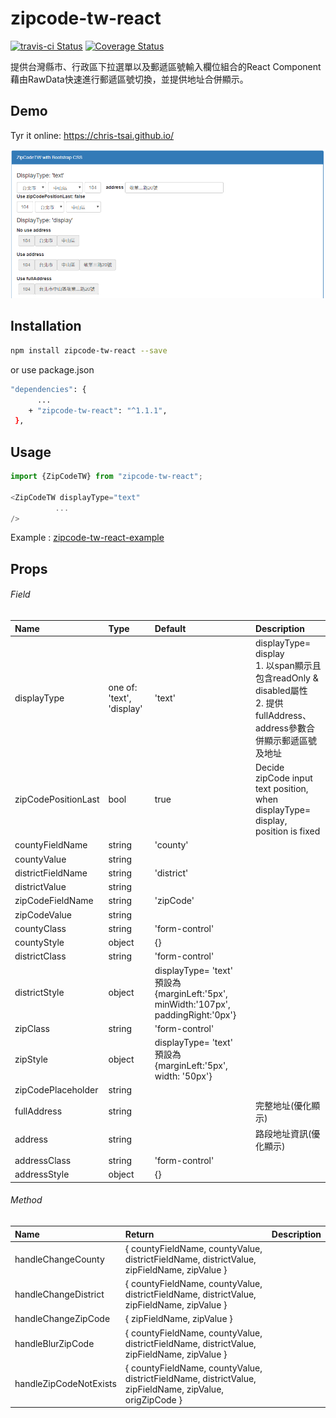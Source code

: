 # zipcode-tw-react
[![travis-ci Status](https://travis-ci.org/Chris-Tsai/zipcode-tw-react.svg?branch=master)](https://travis-ci.org/Chris-Tsai/zipcode-tw-react.svg?branch=master)
[![Coverage Status](https://coveralls.io/repos/github/Chris-Tsai/zipcode-tw-react/badge.png?branch=master)](https://coveralls.io/github/Chris-Tsai/zipcode-tw-react?branch=master)

提供台灣縣市、行政區下拉選單以及郵遞區號輸入欄位組合的React Component  
藉由RawData快速進行郵遞區號切換，並提供地址合併顯示。

## Demo
Tyr it online: https://chris-tsai.github.io/

![pic](demo.png)

## Installation

```bash
npm install zipcode-tw-react --save
```
or use package.json

```bash
"dependencies": {
      ...
    + "zipcode-tw-react": "^1.1.1",
 },
```

## Usage

```javascript
import {ZipCodeTW} from "zipcode-tw-react";

<ZipCodeTW displayType="text"
          ...
/>
```
Example : [zipcode-tw-react-example](https://github.com/Chris-Tsai/zipcode-tw-react/tree/master/_example) 

## Props

###### Field

 Name | Type | Default | Description
:--- | :--- | :--- | :---
displayType| one of: 'text', 'display' | 'text' | displayType= display<br/>1. 以span顯示且包含readOnly & disabled屬性<br/>2. 提供fullAddress、address參數合併顯示郵遞區號及地址
zipCodePositionLast| bool | true| Decide zipCode input text position, <br/>when displayType= display, position is fixed 
countyFieldName | string |'county' |
countyValue | string | |
districtFieldName | string |'district' |
districtValue | string | |
zipCodeFieldName | string |'zipCode' |
zipCodeValue | string | |
countyClass | string |'form-control' |
countyStyle | object | {} |
districtClass | string |'form-control' |
districtStyle | object | displayType= 'text'<br/>預設為 {marginLeft:'5px', minWidth:'107px', paddingRight:'0px'} |
zipClass | string | 'form-control'|
zipStyle | object | displayType= 'text'<br/>預設為 {marginLeft:'5px', width: '50px'}|
zipCodePlaceholder | string | |
fullAddress | string | | 完整地址(優化顯示)
address | string | | 路段地址資訊(優化顯示)
addressClass | string | 'form-control'|
addressStyle | object | {} |

###### Method

 Name | Return | Description
 :---  | :--- | :--- 
 handleChangeCounty | { countyFieldName, countyValue, <br/>districtFieldName, districtValue, <br/>zipFieldName, zipValue }
 handleChangeDistrict | { countyFieldName, countyValue, <br/>districtFieldName, districtValue, <br/>zipFieldName, zipValue }
 handleChangeZipCode | { zipFieldName, zipValue }
 handleBlurZipCode | { countyFieldName, countyValue, <br/>districtFieldName, districtValue, <br/>zipFieldName, zipValue }
 handleZipCodeNotExists | { countyFieldName, countyValue, <br/>districtFieldName, districtValue, <br/>zipFieldName, zipValue, origZipCode }

<!--
## Stargazers over time
[![Stargazers over time](https://starcharts.herokuapp.com/Chris-Tsai/zipcode-tw-react.svg)](https://starcharts.herokuapp.com/Chris-Tsai/zipcode-tw-react)
-->
